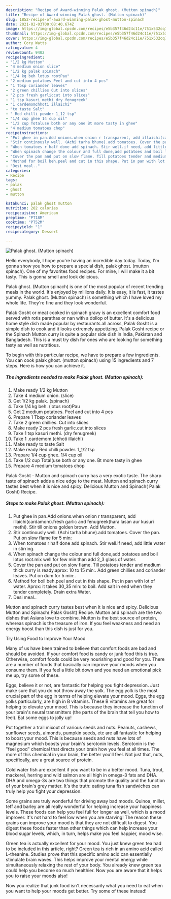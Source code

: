 ```yaml
---
description: "Recipe of Award-winning Palak ghost. (Mutton spinach)"
title: "Recipe of Award-winning Palak ghost. (Mutton spinach)"
slug: 1852-recipe-of-award-winning-palak-ghost-mutton-spinach
date: 2021-02-03T00:08:40.674Z
image: https://img-global.cpcdn.com/recipes/e5b357f46d24c11e/751x532cq70/palak-ghost-mutton-spinach-recipe-main-photo.jpg
thumbnail: https://img-global.cpcdn.com/recipes/e5b357f46d24c11e/751x532cq70/palak-ghost-mutton-spinach-recipe-main-photo.jpg
cover: https://img-global.cpcdn.com/recipes/e5b357f46d24c11e/751x532cq70/palak-ghost-mutton-spinach-recipe-main-photo.jpg
author: Cory Watts
ratingvalue: 4
reviewcount: 9402
recipeingredient:
- "1/2 kg Mutton"
- "4 medium onion slice"
- "1/2 kg palak spinach"
- "1/4 kg beh lotus rootPau"
- "2 medium potatoes Peel and cut into 4 pcs"
- "1 Tbsp coriander leaves"
- "2 green chillies Cut into slices"
- "2 pcs fresh garliccut into slices"
- "1 tsp kasuri methi dry fenugreek"
- "1 cardemomchhoti illaichi"
- "to taste Salt"
- " Red chilli powder 1_12 tsp"
- "1/4 cup ghee 14 cup oil"
- "1/2 cup Totaluse both or any one Bt more tasty in ghee"
- "4 medium tomatoes chop"
recipeinstructions:
- "Put ghee in pan.Add onions.when onion r transparent, add illaichi(cardamom).fresh garlic and fenugreek(hara lasan aur kusuri methi). Stir till onions golden brown. Add Mutton."
- "Stir continously well. (Achi tarha bhune).add tomatoes. Cover the pan. Put on slow flame for 5 min:"
- "When tomatoes r half done add spinach. Stir well.if need, add little water in stirring."
- "When spinach change the colour and full done,add potatoes and boil lotus root.mix well for few min:than add 2_3 glass of water."
- "Cover the pan and put on slow flame. Till potatoes tender and medium thick curry is ready.aprox: 10 to 15 min:. Add green chillies and coriander leaves. Put on dum for 5 min:."
- "Method for boil beh.peel and cut in this shape. Put in pan with lot of water. Aprox: it takes 30_35 min: to boil. Add salt in end when they tender completely. Drain extra Water."
- "Desi meal.."
categories:
- Recipe
tags:
- palak
- ghost
- mutton

katakunci: palak ghost mutton 
nutrition: 202 calories
recipecuisine: American
preptime: "PT18M"
cooktime: "PT52M"
recipeyield: "1"
recipecategory: Dessert

---
```



![Palak ghost. (Mutton spinach)](https://img-global.cpcdn.com/recipes/e5b357f46d24c11e/751x532cq70/palak-ghost-mutton-spinach-recipe-main-photo.jpg)

Hello everybody, I hope you're having an incredible day today. Today, I'm gonna show you how to prepare a special dish, palak ghost. (mutton spinach). One of my favorites food recipes. For mine, I will make it a bit tasty. This is gonna smell and look delicious.

Palak ghost. (Mutton spinach) is one of the most popular of recent trending meals in the world. It's enjoyed by millions daily. It is easy, it is fast, it tastes yummy. Palak ghost. (Mutton spinach) is something which I have loved my whole life. They're fine and they look wonderful.

Palak Gosht or meat cooked in spinach gravy is an excellent comfort food served with rotis parathas or nan with a dollop of butter. It&#39;s a delicious home style dish made popular by restaurants all across, Palak Gosht is a simple dish to cook and it looks extremely appetizing. Palak Gosht recipe or the Spinach Mutton curry is quite a popular side dish in India, Pakistan and Bangladesh. This is a must try dish for ones who are looking for something tasty as well as nutritious.


To begin with this particular recipe, we have to prepare a few ingredients. You can cook palak ghost. (mutton spinach) using 15 ingredients and 7 steps. Here is how you can achieve it.

<!--inarticleads1-->

##### The ingredients needed to make Palak ghost. (Mutton spinach):

1. Make ready 1/2 kg Mutton
1. Take 4 medium onion. (slice)
1. Get 1/2 kg palak. (spinach)
1. Take 1/4 kg beh. (lotus root)Pau
1. Get 2 medium potatoes. Peel and cut into 4 pcs
1. Prepare 1 Tbsp coriander leaves
1. Take 2 green chillies. Cut into slices
1. Make ready 2 pcs fresh garlic.cut into slices
1. Take 1 tsp kasuri methi. (dry fenugreek)
1. Take 1 .cardemom.(chhoti illaichi)
1. Make ready to taste Salt
1. Make ready  Red chilli powder. 1_1/2 tsp
1. Prepare 1/4 cup ghee. 1/4 cup oil
1. Take 1/2 cup Total(use both or any one. Bt more tasty in ghee
1. Prepare 4 medium tomatoes chop


Palak Gosht - Mutton and spinach curry has a very exotic taste. The sharp taste of spinach adds a nice edge to the meat. Mutton and spinach curry tastes best when it is nice and spicy. Delicious Mutton and Spinach( Palak Gosht) Recipe. 

<!--inarticleads2-->

##### Steps to make Palak ghost. (Mutton spinach):

1. Put ghee in pan.Add onions.when onion r transparent, add illaichi(cardamom).fresh garlic and fenugreek(hara lasan aur kusuri methi). Stir till onions golden brown. Add Mutton.
1. Stir continously well. (Achi tarha bhune).add tomatoes. Cover the pan. Put on slow flame for 5 min:
1. When tomatoes r half done add spinach. Stir well.if need, add little water in stirring.
1. When spinach change the colour and full done,add potatoes and boil lotus root.mix well for few min:than add 2_3 glass of water.
1. Cover the pan and put on slow flame. Till potatoes tender and medium thick curry is ready.aprox: 10 to 15 min:. Add green chillies and coriander leaves. Put on dum for 5 min:.
1. Method for boil beh.peel and cut in this shape. Put in pan with lot of water. Aprox: it takes 30_35 min: to boil. Add salt in end when they tender completely. Drain extra Water.
1. Desi meal..


Mutton and spinach curry tastes best when it is nice and spicy. Delicious Mutton and Spinach( Palak Gosht) Recipe. Mutton and spinach are the two dishes that Asians love to combine. Mutton is the best source of protein, whereas spinach is the treasure of iron. If you feel weakness and need an energy boost than this dish is just for you. 

Try Using Food to Improve Your Mood


Many of us have been trained to believe that comfort foods are bad and should be avoided. If your comfort food is candy or junk food this is true. Otherwise, comfort foods could be very nourishing and good for you. There are a number of foods that basically can improve your moods when you consume them. If you feel a little bit down and you need an emotional pick me up, try some of these.

Eggs, believe it or not, are fantastic for helping you fight depression. Just make sure that you do not throw away the yolk. The egg yolk is the most crucial part of the egg in terms of helping elevate your mood. Eggs, the egg yolks particularly, are high in B vitamins. These B vitamins are great for helping to elevate your mood. This is because they increase the function of your brain's neural transmitters (the parts of the brain that tell you how to feel). Eat some eggs to jolly up!

Put together a trail mixout of various seeds and nuts. Peanuts, cashews, sunflower seeds, almonds, pumpkin seeds, etc are all fantastic for helping to boost your mood. This is because seeds and nuts have lots of magnesium which boosts your brain's serotonin levels. Serotonin is the "feel good" chemical that directs your brain how you feel at all times. The more of this chemical in your brain, the better you'll feel. Not just that, nuts, specifically, are a great source of protein.

Cold water fish are excellent if you want to be in a better mood. Tuna, trout, mackerel, herring and wild salmon are all high in omega-3 fats and DHA. DHA and omega-3s are two things that promote the quality and the function of your brain's grey matter. It's the truth: eating tuna fish sandwiches can truly help you fight your depression. 

Some grains are truly wonderful for driving away bad moods. Quinoa, millet, teff and barley are all really wonderful for helping increase your happiness levels. These foods can help you feel full for longer as well, which is a mood improver. It's not hard to feel low when you are starving! The reason these grains can improve your mood is that they are not difficult to digest. You digest these foods faster than other things which can help increase your blood sugar levels, which, in turn, helps make you feel happier, mood wise.

Green tea is actually excellent for your mood. You just knew green tea had to be included in this article, right? Green tea is rich in an amino acid called L-theanine. Studies prove that this specific amino acid can essentially stimulate brain waves. This helps improve your mental energy while simultaneously relaxing the rest of your body. You already knew green tea could help you become so much healthier. Now you are aware that it helps you to raise your moods also!

Now you realize that junk food isn't necessarily what you need to eat when you want to help your moods get better. Try some of these instead!

